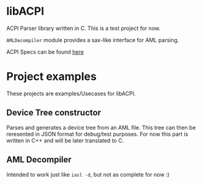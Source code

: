 # libACPI
ACPI Parser library written in C. This is a test project for now.

`AMLDecompiler` module provides a sax-like interface for AML parsing.

ACPI Specs can be found [here](http://www.uefi.org/sites/default/files/resources/ACPI%206_2_A_Sept29.pdf)

# Project examples
These projects are examples/Usecases for libACPI.

## Device Tree constructor
Parses and generates a device tree from an AML file. This tree can then be reresented in JSON format for debug/test purposes. For now this part is written in C++ and will be later translated to C.

## AML Decompiler
Intended to work just like `iasl -d`, but not as complete for now :)








